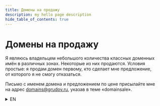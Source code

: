 ```yaml
---
title: Домены на продажу
description: my hello page description
hide_table_of_contents: true
---
```


# Домены на продажу

Я являюсь владельцем небольшого количества классных доменных имён в различных зонах. Некоторые из них продаются. Условия простые: я продам домен первому, кто сделает мне предложение, от которого я не смогу отказаться.

Письмо с именем домена и предложением по цене присылайте мне на адрес [domains@grudov.ru](mailto:domains@grudov.ru?subject=domainsale), указав в теме «domainsale».

<details>
  <summary>EN</summary>
  <div>
    <div>Domains for sale
I am the owner of a small number of cool domain names in various zones. Some of them are for sale. The conditions are simple: I will sell the domain to the first person who makes me an offer that I cannot refuse. Send me an email with the domain name and a price offer to [domains@grudov.ru](mailto:domains@grudov.ru?subject=domainsale), indicating "domainsale" in the subject line.<div>
  </div>
</details>